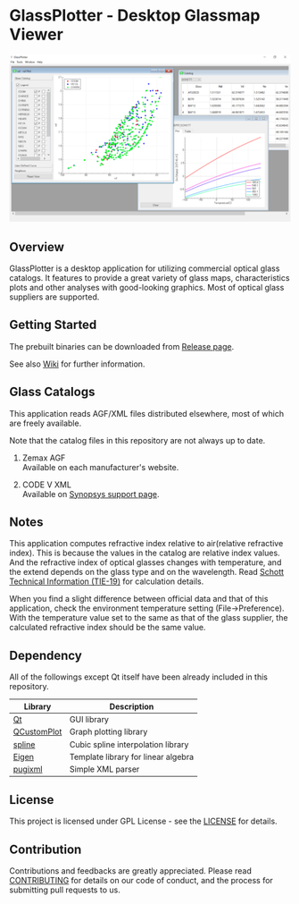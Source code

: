 # GlassPlotter - Desktop Glassmap Viewer

![MDI](data/screenshot/Screenshot_MDI.png)

## Overview
GlassPlotter is a desktop application for utilizing commercial optical glass catalogs.  It features to provide a great variety of glass maps, characteristics plots and other analyses with good-looking graphics.  Most of optical glass suppliers are supported. 


## Getting Started 
The prebuilt binaries can be downloaded from [Release page](https://github.com/heterophyllus/glassplotter/releases/latest).

See also [Wiki](https://github.com/heterophyllus/glassplotter/wiki) for further information.

## Glass Catalogs
This application reads AGF/XML files distributed elsewhere, most of which are freely available.

Note that the catalog files in this repository are not always up to date.

1. Zemax AGF  
   Available on each manufacturer's website. 

2. CODE V XML  
   Available on [Synopsys support page](https://www.synopsys.com/optical-solutions/support/support-glass-catalog.html).

## Notes
This application computes refractive index relative to air(relative refractive index). This is because the values in the catalog are relative index values. And the refractive index of optical glasses changes with temperature, and the extend depends on the glass type and on the wavelength. Read [Schott Technical Information (TIE-19)](https://www.schott.com/products/optical-glass/downloads) for calculation details.


When you find a slight difference between official data and that of this application,
check the environment temperature setting (File->Preference). With the temperature value set to the same as that of the glass supplier, the calculated refractive index should be the same value.


## Dependency

All of the followings except Qt itself have been already included in this repository.

|Library|Description|
|---|---|
|[Qt](https://www.qt.io)|GUI library|
|[QCustomPlot](https://www.qcustomplot.com)|Graph plotting library|
|[spline](https://github.com/ttk592/spline)|Cubic spline interpolation library|
|[Eigen](http://eigen.tuxfamily.org/index.php?title=Main_Page) | Template library for linear algebra|
|[pugixml](https://github.com/zeux/pugixml)|Simple XML parser|



## License
This project is licensed under GPL License - see the [LICENSE](LICENSE.md) for details.

## Contribution
Contributions and feedbacks are greatly appreciated.
Please read [CONTRIBUTING](CONTRIBUTING.md) for details on our code of conduct, and the process for submitting pull requests to us.
